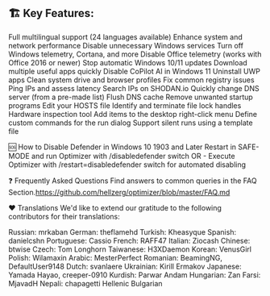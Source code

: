  ## 🏗️ Key Features:
Full multilingual support (24 languages available)
Enhance system and network performance
Disable unnecessary Windows services
Turn off Windows telemetry, Cortana, and more
Disable Office telemetry (works with Office 2016 or newer)
Stop automatic Windows 10/11 updates
Download multiple useful apps quickly
Disable CoPilot AI in Windows 11
Uninstall UWP apps
Clean system drive and browser profiles
Fix common registry issues
Ping IPs and assess latency
Search IPs on SHODAN.io
Quickly change DNS server (from a pre-made list)
Flush DNS cache
Remove unwanted startup programs
Edit your HOSTS file
Identify and terminate file lock handles
Hardware inspection tool
Add items to the desktop right-click menu
Define custom commands for the run dialog
Support silent runs using a template file

🆘 How to Disable Defender in Windows 10 1903 and Later
Restart in SAFE-MODE and run Optimizer with /disabledefender switch
OR -
Execute Optimizer with /restart=disabledefender switch for automated disabling

❓ Frequently Asked Questions
Find answers to common queries in the FAQ Section.https://github.com/hellzerg/optimizer/blob/master/FAQ.md

❤️ Translations
We'd like to extend our gratitude to the following contributors for their translations:

Russian: mrkaban
German: theflamehd
Turkish: Kheasyque
Spanish: danielcshn
Portuguese: Cassio
French: RAFF47
Italian: Ziocash
Chinese: btwise
Czech: Tom Longhorn
Taiwanese: H3XDaemon
Korean: VenusGirl
Polish: Wilamaxin
Arabic: MesterPerfect
Romanian: BeamingNG, DefaultUser9148
Dutch: svanlaere
Ukrainian: Kirill Ermakov
Japanese: Yamada Hayao, creeper-0910
Kurdish: Parwar Andam
Hungarian: Zan
Farsi: MjavadH
Nepali: chapagetti
Hellenic
Bulgarian

